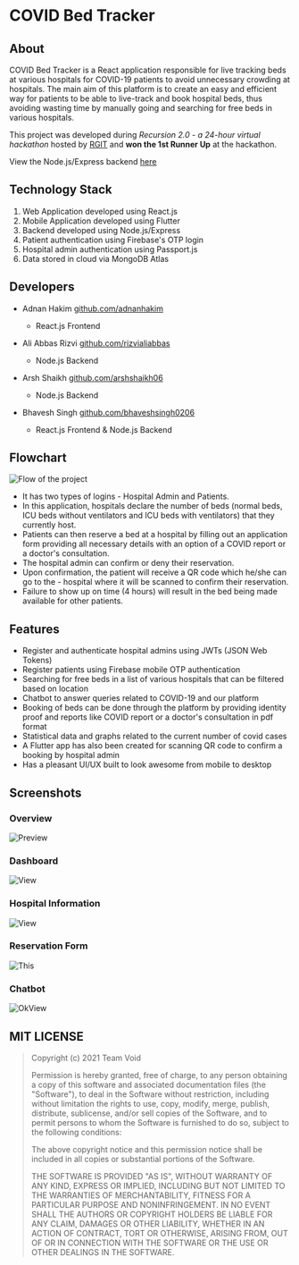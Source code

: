 
# COVID Bed Tracker

## About

COVID Bed Tracker is a React application responsible for live tracking beds at various hospitals for COVID-19 patients to avoid unnecessary crowding at hospitals. The main aim of this platform is to create an easy and efficient way for patients to be able to live-track and book hospital beds, thus avoiding wasting time by manually going and searching for free beds in various hospitals. 

This project was developed during _Recursion 2.0 - a 24-hour virtual hackathon_ hosted by [RGIT](https://www.linkedin.com/in/mctrgitofficial/) and **won the 1st Runner Up** at the hackathon.

View the Node.js/Express backend [here](https://github.com/arshshaikh06/covid-bed-tracker-backend)

## Technology Stack

1. Web Application developed using React.js
2. Mobile Application developed using Flutter
3. Backend developed using Node.js/Express
5. Patient authentication using Firebase's OTP login
6. Hospital admin authentication using Passport.js 
7. Data stored in cloud via MongoDB Atlas

## Developers

-  Adnan Hakim [github.com/adnanhakim](https://github.com/adnanhakim)
   -  React.js Frontend 

-  Ali Abbas Rizvi [github.com/rizvialiabbas](https://github.com/rizvialiabbas)
   -  Node.js Backend

-  Arsh Shaikh [github.com/arshshaikh06](https://github.com/arshshaikh06)
   -  Node.js Backend

-  Bhavesh Singh [github.com/bhaveshsingh0206](https://github.com/bhaveshsingh0206)
   -  React.js Frontend & Node.js Backend

## Flowchart

![Flow of the project](https://i.imgur.com/ELio5lq.jpg)

- It has two types of logins - Hospital Admin and Patients. 
- In this application, hospitals declare the number of beds (normal beds, ICU beds without ventilators and ICU beds with ventilators) that they currently host. 
- Patients can then reserve a bed at a hospital by filling out an application form providing all necessary details with an option of a COVID report or a doctor's consultation. 
- The hospital admin can confirm or deny their reservation. 
- Upon confirmation, the patient will receive a QR code which he/she can go to the - hospital where it will be scanned to confirm their reservation. 
- Failure to show up on time (4 hours) will result in the bed being made available for other patients.

## Features

- Register and authenticate hospital admins using JWTs (JSON Web Tokens)
- Register patients using Firebase mobile OTP authentication
- Searching for free beds in a list of various hospitals that can be filtered based on location
- Chatbot to answer queries related to COVID-19 and our platform
- Booking of beds can be done through the platform by providing identity proof and reports like COVID report or a doctor's consultation in pdf format
- Statistical data and graphs related to the current number of covid cases 
- A Flutter app has also been created for scanning QR code to confirm a booking by hospital admin 
- Has a pleasant UI/UX built to look awesome from mobile to desktop

## Screenshots

### Overview
![Preview](https://i.imgur.com/W8op4O3.png)

### Dashboard
![View](https://i.imgur.com/utiI2Ry.png)

### Hospital Information 
![View](https://i.imgur.com/iaYN4Aq.png)

### Reservation Form
![This](https://i.imgur.com/0ofa8tr.png)

### Chatbot 
![OkView](https://i.imgur.com/dTvrsrk.png)

## MIT LICENSE

> Copyright (c) 2021 Team Void
>
> Permission is hereby granted, free of charge, to any person obtaining a copy
> of this software and associated documentation files (the "Software"), to deal
> in the Software without restriction, including without limitation the rights
> to use, copy, modify, merge, publish, distribute, sublicense, and/or sell
> copies of the Software, and to permit persons to whom the Software is
> furnished to do so, subject to the following conditions:
>
> The above copyright notice and this permission notice shall be included in all
> copies or substantial portions of the Software.
>
> THE SOFTWARE IS PROVIDED "AS IS", WITHOUT WARRANTY OF ANY KIND, EXPRESS OR
> IMPLIED, INCLUDING BUT NOT LIMITED TO THE WARRANTIES OF MERCHANTABILITY,
> FITNESS FOR A PARTICULAR PURPOSE AND NONINFRINGEMENT. IN NO EVENT SHALL THE
> AUTHORS OR COPYRIGHT HOLDERS BE LIABLE FOR ANY CLAIM, DAMAGES OR OTHER
> LIABILITY, WHETHER IN AN ACTION OF CONTRACT, TORT OR OTHERWISE, ARISING FROM,
> OUT OF OR IN CONNECTION WITH THE SOFTWARE OR THE USE OR OTHER DEALINGS IN THE
> SOFTWARE.
